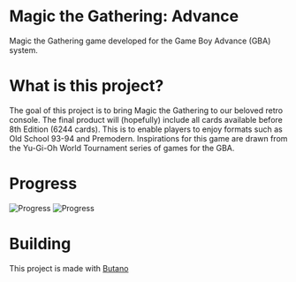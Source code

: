 # Magic the Gathering: Advance
Magic the Gathering game developed for the Game Boy Advance (GBA) system.

# What is this project?
The goal of this project is to bring Magic the Gathering to our beloved retro console. The final product will (hopefully) include all cards available before 8th Edition (6244 cards). This is to enable players to enjoy formats such as Old School 93-94 and Premodern. Inspirations for this game are drawn from the Yu-Gi-Oh World Tournament series of games for the GBA. 

# Progress
![Progress](https://progress-bar.dev/12/?title=Cards&suffix=/6244)
![Progress](https://progress-bar.dev/0/?title=Implemented)

# Building
This project is made with [Butano](https://github.com/GValiente/butano)
